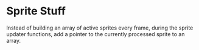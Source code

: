 Sprite Stuff
============

Instead of building an array of active sprites every frame, during the
sprite updater functions, add a pointer to the currently processed sprite
to an array.

